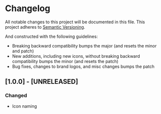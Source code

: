 ﻿# Changelog
All notable changes to this project will be documented in this file.
This project adheres to [Semantic Versioning](http://semver.org/).

And constructed with the following guidelines:

* Breaking backward compatibility bumps the major (and resets the minor and patch)
* New additions, including new icons, without breaking backward compatibility bumps the minor (and resets the patch)
* Bug fixes, changes to brand logos, and misc changes bumps the patch

## [1.0.0] - [UNRELEASED]
### Changed
- Icon naming